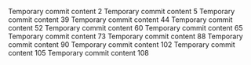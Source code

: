 Temporary commit content 2
Temporary commit content 5
Temporary commit content 39
Temporary commit content 44
Temporary commit content 52
Temporary commit content 60
Temporary commit content 65
Temporary commit content 73
Temporary commit content 88
Temporary commit content 90
Temporary commit content 102
Temporary commit content 105
Temporary commit content 108

